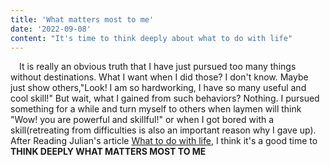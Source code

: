 ```yaml
---
title: 'What matters most to me'
date: '2022-09-08'
content: "It's time to think deeply about what to do with life"
---
```


&emsp;​It is really an obvious truth that I have just pursued too many things without destinations. What I want when I did those? I don't know. Maybe just show others,"Look! I am so hardworking, I have so many useful and cool skill!" But wait, what I gained from such behaviors? Nothing. I pursued something for a while and turn myself to others when laymen will think "Wow! you are powerful and skillful!" or when I got bored with a skill(retreating from difficulties is also an important reason why I gave up). After Reading Julian's article [What to do with life](https://www.julian.com/blog/life-planning), I think it's a good time to **THINK DEEPLY WHAT MATTERS MOST TO ME**

